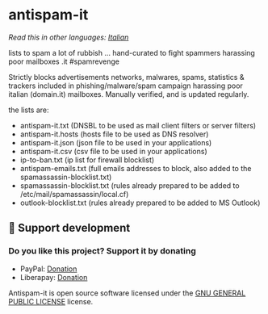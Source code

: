 # antispam-it

*Read this in other languages: [Italian](README.it.md)*

lists to spam a lot of rubbish ... hand-curated to fight spammers harassing poor mailboxes .it #spamrevenge

Strictly blocks advertisements networks, malwares, spams, statistics & trackers included in phishing/malware/spam campaign harassing poor italian (domain.it) mailboxes. Manually verified, and is updated regularly.

the lists are:

- antispam-it.txt (DNSBL to be used as mail client filters or server filters)
- antispam-it.hosts (hosts file to be used as DNS resolver)
- antispam-it.json (json file to be used in your applications)
- antispam-it.csv (csv file to be used in your applications)
- ip-to-ban.txt (ip list for firewall blocklist)
- antispam-emails.txt (full emails addresses to block, also added to the spamassassin-blocklist.txt)
- spamassassin-blocklist.txt (rules already prepared to be added to /etc/mail/spamassassin/local.cf)
- outlook-blocklist.txt (rules already prepared to be added to MS Outlook)

## 💖 Support development

### Do you like this project? Support it by donating

- PayPal: [Donation](https://www.paypal.com/donate?business=4RXVK5TKS3YT2&currency_code=EUR)
- Liberapay: [Donation](https://liberapay.com/acor3/donate)

Antispam-it is open source software licensed under the [GNU GENERAL PUBLIC LICENSE](LICENSE) license.
